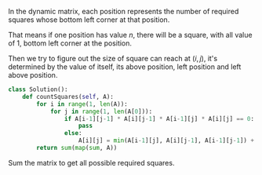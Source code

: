 In the dynamic matrix, each position represents the number of required squares whose bottom left corner at that position. 

That means if one position has value $n$, there will be a square, with all value of 1, bottom left corner at the position.

Then we try to figure out the size of square can reach at $(i,j)$, it's determined by the value of itself, its above position, left position and left above position.

```Python
class Solution():    
    def countSquares(self, A):
        for i in range(1, len(A)):
            for j in range(1, len(A[0])):
                if A[i-1][j-1] * A[i][j-1] * A[i-1][j] * A[i][j] == 0:
                    pass
                else:
                    A[i][j] = min(A[i-1][j], A[i][j-1], A[i-1][j-1]) + 1
        return sum(map(sum, A))
```

Sum the matrix to get all possible required squares.
